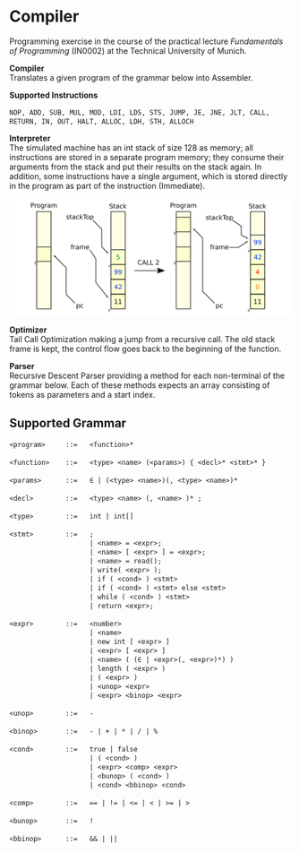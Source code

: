 # Compiler
Programming exercise in the course of the practical lecture _Fundamentals of Programming_ (IN0002) at the Technical University of Munich.

**Compiler**\
Translates a given program of the grammar below into Assembler.

**Supported Instructions**
```
NOP, ADD, SUB, MUL, MOD, LDI, LDS, STS, JUMP, JE, JNE, JLT, CALL, RETURN, IN, OUT, HALT, ALLOC, LDH, STH, ALLOCH
```

**Interpreter**\
The simulated machine has an int stack of size 128 as memory; all instructions are stored in a separate program memory; they consume their arguments from the stack and put their results on the stack again. In addition, some instructions have a single argument, which is stored directly in the program as part of the instruction (Immediate).

![alt text](interpreter.jpg)

**Optimizer**\
Tail Call Optimization making a jump from a recursive call. The old stack frame is kept, the control flow goes back to the beginning of the function.

**Parser**\
Recursive Descent Parser providing a method for each non-terminal of the grammar below. Each of these methods expects an array consisting of tokens as parameters and a start index.


## Supported Grammar
```
<program>     ::=   <function>*

<function>    ::=   <type> <name> (<params>) { <decl>* <stmt>* }

<params>      ::=   ∈ | (<type> <name>)(, <type> <name>)*

<decl>        ::=   <type> <name> (, <name> )* ;

<type>        ::=   int | int[]

<stmt>        ::=   ; 
                    | <name> = <expr>; 
                    | <name> [ <expr> ] = <expr>; 
                    | <name> = read(); 
                    | write( <expr> ); 
                    | if ( <cond> ) <stmt> 
                    | if ( <cond> ) <stmt> else <stmt>
                    | while ( <cond> ) <stmt>
                    | return <expr>;
                    
<expr>        ::=   <number>
                    | <name>
                    | new int [ <expr> ]
                    | <expr> [ <expr> ]
                    | <name> ( (∈ | <expr>(, <expr>)*) )
                    | length ( <expr> )
                    | ( <expr> )
                    | <unop> <expr>
                    | <expr> <binop> <expr>
                    
<unop>        ::=   -

<binop>       ::=   - | + | * | / | %

<cond>        ::=   true | false
                    | ( <cond> )
                    | <expr> <comp> <expr>
                    | <bunop> ( <cond> )
                    | <cond> <bbinop> <cond>
                    
<comp>        ::=   == | != | <= | < | >= | >

<bunop>       ::=   !

<bbinop>      ::=   && | ||
```
